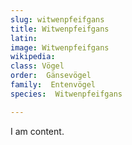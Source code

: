 ```yaml
---
slug: witwenpfeifgans
title: Witwenpfeifgans
latin:
image: Witwenpfeifgans
wikipedia: 
class: Vögel
order:  Gänsevögel
family:  Entenvögel 
species:  Witwenpfeifgans

---
```


I am content.

